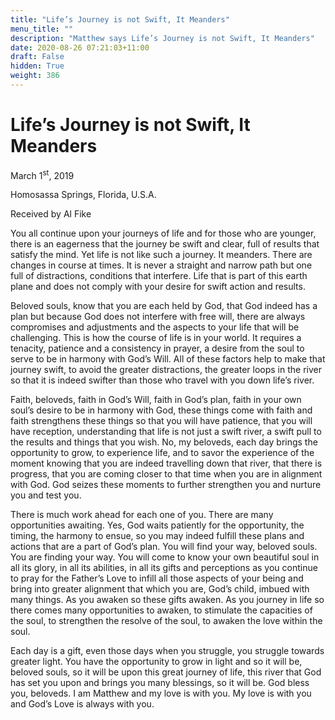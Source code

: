 ```yaml
---
title: "Life’s Journey is not Swift, It Meanders"
menu_title: ""
description: "Matthew says Life’s Journey is not Swift, It Meanders"
date: 2020-08-26 07:21:03+11:00
draft: False
hidden: True
weight: 386
---
```

# Life’s Journey is not Swift, It Meanders

March 1<sup>st</sup>, 2019

Homosassa Springs, Florida, U.S.A.

Received by Al Fike



You all continue upon your journeys of life and for those who are younger, there is an eagerness that the journey be swift and clear, full of results that satisfy the mind. Yet life is not like such a journey. It meanders. There are changes in course at times. It is never a straight and narrow path but one full of distractions, conditions that interfere. Life that is part of this earth plane and does not comply with your desire for swift action and results.

Beloved souls, know that you are each held by God, that God indeed has a plan but because God does not interfere with free will, there are always compromises and adjustments and the aspects to your life that will be challenging. This is how the course of life is in your world. It requires a tenacity,  patience and a consistency in prayer, a desire from the soul to serve to be in harmony with God’s Will. All of these factors help to make that journey swift, to avoid the greater distractions, the greater loops in the river so that it is indeed swifter than those who travel with you down life’s river. 

Faith, beloveds, faith in God’s Will, faith in God’s plan, faith in your own soul’s desire to be in harmony with God, these things come with faith and faith strengthens these things so that you will have patience, that you will have reception, understanding that life is not just a swift river, a swift pull to the results and things that you wish. No, my beloveds, each day brings the opportunity to grow, to experience life, and to savor the experience of the moment knowing that you are indeed travelling down that river, that there is progress, that you are coming closer to that time when you are in alignment with God. God seizes these moments to further strengthen you and nurture you and test you.

There is much work ahead for each one of you. There are many opportunities awaiting. Yes, God waits patiently for the opportunity, the timing, the harmony to ensue, so you may indeed fulfill these plans and actions that are a part of God’s plan. You will find your way, beloved souls. You are finding your way. You will come to know your own beautiful soul in all its glory, in all its abilities, in all its gifts and perceptions as you continue to pray for the Father’s Love to infill all those aspects of your being and bring into greater alignment that which you are, God’s child, imbued with many things. As you awaken so these gifts awaken. As you journey in life so there comes many opportunities to awaken, to stimulate the capacities of the soul, to strengthen the resolve of the soul, to awaken the love within the soul.

Each day is a gift, even those days when you struggle, you struggle towards greater light. You have the opportunity to grow in light and so it will be, beloved souls, so it will be upon this great journey of life, this river that God has set you upon and brings you many blessings, so it will be.
God bless you, beloveds. I am Matthew and my love is with you. My love is with you and God’s Love is always with you.
